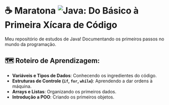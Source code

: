 # ☕ Maratona ![Java](https://img.shields.io/badge/Java-ED8B00?style=for-the-badge&logo=openjdk&logoColor=white): Do Básico à Primeira Xícara de Código

Meu repositório de estudos de Java! Documentando os primeiros passos no mundo da programação.

## 🗺️ Roteiro de Aprendizagem:
- **Variáveis e Tipos de Dados**: Conhecendo os ingredientes do código.
- **Estruturas de Controle (`if`, `for`, `while`)**: Aprendendo a dar ordens à máquina.
- **Arrays e Listas**: Organizando os primeiros dados.
- **Introdução a POO**: Criando os primeiros objetos.


